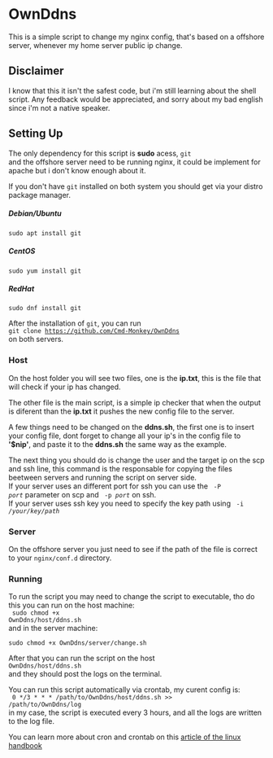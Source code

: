 # OwnDdns
This is a simple script to change my nginx config, that's based on a offshore server, whenever my home server public ip change.


## Disclaimer
I know that this it isn't the safest code, but i'm still learning about the shell script. Any feedback would be appreciated, and sorry about my bad english since i'm not a native speaker.

## Setting Up

The only dependency for this script is **sudo** acess, <code>git</code> </br> and the offshore server need to be running nginx, it could be implement for apache but i don't know enough about it.</br>

If you don't have <code>git</code> installed on both system you should get via your distro package manager.

##### Debian/Ubuntu
<code>sudo apt install git</code> 

##### CentOS
<code>sudo yum install git</code> 

##### RedHat
<code>sudo dnf install git</code> 

After the installation of <code>git</code>, you can run </br>
<code>git clone https://github.com/Cmd-Monkey/OwnDdns</code> </br>
on both servers.

### Host
On the host folder you will see two files, one is the **ip.txt**, this is the file that will check if your ip has changed.</br>

The other file is the main script, is a simple ip checker that when the output is diferent than the **ip.txt** it pushes the new config file to the server.</br>

A few things need to be changed on the **ddns.sh**, the first one is to insert your config file, dont forget to change all your ip's in the config file to **'$nip'**, and paste it to the **ddns.sh** the same way as the example.</br>

The next thing you should do is change the user and the target ip on the scp and ssh line, this command is the responsable for copying the files beetween servers and running the script on server side.</br>
If your server uses an different port for ssh you can use the <code> -P *port*</code> parameter on scp and <code> -p *port*</code> on ssh.</br>
If your server uses ssh key you need to specify the key path using <code> -i */your/key/path*</code></br>


### Server
On the offshore server you just need to see if the path of the file is correct to your <code>nginx/conf.d</code> directory.

### Running
To run the script you may need to change the script to executable, tho do this you can run on the host machine: <br> <code> sudo chmod +x OwnDdns/host/ddns.sh </code></br>
and in the server machine:</br>
<code> sudo chmod +x OwnDdns/server/change.sh </code></br>

After that you can run the script on the host </br>
<code>OwnDdns/host/ddns.sh</code></br>
and they should post the logs on the terminal.

You can run this script automatically via crontab, my curent config is:</br>
<code>
0 */3 * * * /path/to/OwnDdns/host/ddns.sh >> /path/to/OwnDdns/log </code></br>
in my case, the script is executed every 3 hours, and all the logs are written to the log file.</br>

You can learn more about cron and crontab on this [article of the linux handbook](https://linuxhandbook.com/crontab/)
